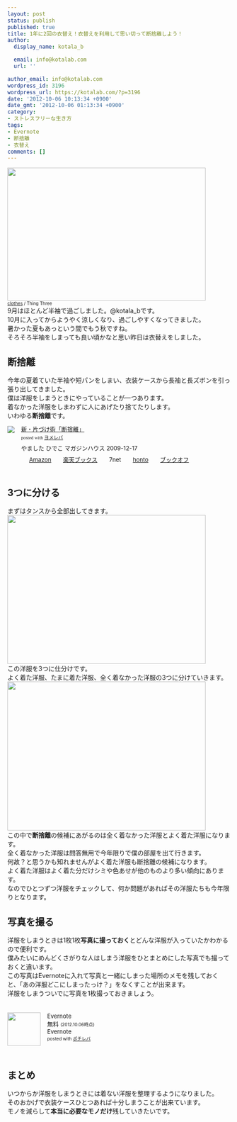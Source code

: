 ```yaml
---
layout: post
status: publish
published: true
title: 1年に2回の衣替え！衣替えを利用して思い切って断捨離しよう！
author:
  display_name: kotala_b

  email: info@kotalab.com
  url: ''

author_email: info@kotalab.com
wordpress_id: 3196
wordpress_url: https://kotalab.com/?p=3196
date: '2012-10-06 10:13:34 +0900'
date_gmt: '2012-10-06 01:13:34 +0900'
category:
- ストレスフリーな生き方
tags:
- Evernote
- 断捨離
- 衣替え
comments: []
---
```

<p><a href="https://kotalab.com/wp-content/uploads/koromogae_121006.jpg" target="_blank"><img src="https://kotalab.com/wp-content/uploads/koromogae_121006.jpg" alt="" title="koromogae_121006" width="448" height="300" class="alignnone size-full wp-image-3200" /></a><br />
<span style="font-size:10px;"><a href="https://www.flickr.com/photos/perry-moore-photography/3586146431/" target="_blank">clothes</a> / Thing Three</span><br />
9月はほとんど半袖で過ごしました。@kotala_bです。<br />
10月に入ってからようやく涼しくなり、過ごしやすくなってきました。<br />
暑かった夏もあっという間でもう秋ですね。<br />
そろそろ半袖をしまっても良い頃かなと思い昨日は衣替えをしました。<br />
</p>
<!--more-->
<h2>断捨離</h2>
<p>今年の夏着ていた半袖や短パンをしまい、衣装ケースから長袖と長ズボンを引っ張り出してきました。<br />
僕は洋服をしまうときにやっていることが一つあります。<br />
着なかった洋服をしまわずに人にあげたり捨てたりします。<br />
いわゆる<strong>断捨離</strong>です。</p>
<div class="booklink-box" style="text-align:left;padding-bottom:20px;font-size:small;/zoom: 1;overflow: hidden;">
<div class="booklink-image" style="float:left;margin:0 15px 10px 0;"><a href="https://www.amazon.co.jp/exec/obidos/asin/4838720521/same-22/" name="booklink" rel="nofollow" target="_blank"><img src="https://images-fe.ssl-images-amazon.com/images/I/41xMTWv74ML._SL160_.jpg" style="border: none;" /></a></div>
<div class="booklink-info" style="line-height:120%;/zoom: 1;overflow: hidden;">
<div class="booklink-name" style="margin-bottom:10px;line-height:120%"><a href="https://www.amazon.co.jp/exec/obidos/asin/4838720521/same-22/" rel="nofollow" name="booklink" target="_blank">新・片づけ術「断捨離」</a>
<div class="booklink-powered-date" style="font-size:8pt;margin-top:5px;font-family:verdana;line-height:120%">posted with <a href="https://yomereba.com" target="_blank">ヨメレバ</a></div>
</div>
<div class="booklink-detail" style="margin-bottom:5px;">やました ひでこ マガジンハウス 2009-12-17    </div>
<div class="booklink-link2" style="margin-top:10px;">
<div class="shoplinkamazon" style="display:inline;margin-right:5px;background: url('https://img.yomereba.com/tam_y.gif') 0 0 no-repeat;padding: 2px 0 2px 18px;white-space: nowrap;"><a href="https://www.amazon.co.jp/exec/obidos/asin/4838720521/same-22/" rel="nofollow" target="_blank" title="アマゾン" >Amazon</a></div>
<div class="shoplinkrakuten" style="display:inline;margin-right:5px;background: url('https://img.yomereba.com/tam_y.gif') 0 -50px no-repeat;padding: 2px 0 2px 18px;white-space: nowrap;"><a href="https://hb.afl.rakuten.co.jp/hgc/0fa7afc8.bbfc196a.0fa7afc9.d56c38f1/?pc=http%3A%2F%2Fbooks.rakuten.co.jp%2Frb%2F6254902%2F%3Fscid%3Daf_ich_link_urltxt%26m%3Dhttp%3A%2F%2Fm.rakuten.co.jp%2Fev%2Fbook%2F" rel="nofollow" target="_blank" title="楽天ブックス" >楽天ブックス</a></div>
<div class="shoplinkseven" style="display:inline;margin-right:5px;background: url('https://img.yomereba.com/tam_y.gif') 0 -100px no-repeat;padding: 2px 0 2px 18px;white-space: nowrap;"><span class="removed_link" title="click.linksynergy.com/fs-bin/click?id=d2yYUp776R4&amp;subid=&amp;offerid=197738.1&amp;type=10&amp;tmpid=1787&amp;RD_PARM1=http%253A%252F%252Fwww.7netshopping.jp%252Fbooks%252Fsearch_result%252F%253Fctgy%253Dbooks%2526code%253D4838720521">7net</span></div>
<div class="shoplinkbk1" style="display:inline;margin-right:5px;background: url('https://img.yomereba.com/tam_y.gif') 0 -150px no-repeat;padding: 2px 0 2px 18px;white-space: nowrap;"><a href="https://ck.jp.ap.valuecommerce.com/servlet/referral?sid=2967684&pid=881104827&vc_url=http%3A%2F%2Fhonto.jp%2Fnetstore%2Fsearch_021_104838720521.html%3Fsrchf%3D1%26srchGnrNm%3D1" target="_blank" title="bk1" >honto</a></div>
<div class="shoplinkbookoff" style="display:inline;margin-right:5px;background: url('https://img.yomereba.com/tam_y.gif') 0 -200px no-repeat;padding: 2px 0 2px 18px;white-space: nowrap;"><a href="https://click.linksynergy.com/fs-bin/click?id=d2yYUp776R4&subid=&offerid=169505.1&type=10&tmpid=3677&RD_PARM1=http%253A%252F%252Fwww.bookoffonline.co.jp%252Fdisplay%252FL001%252Cbg%253D12%252Cq%253D9784838720521" rel="nofollow" target="_blank" title="ブックオフオンライン" >ブックオフ</a></div>
</div>
</div>
<div class="booklink-footer" style="clear: left"></div>
</div>
<h2>3つに分ける</h2>
<p>まずはタンスから全部出してきます。<br />
<a href="https://kotalab.com/wp-content/uploads/koromogae_121006_01.png" target="_blank"><img src="https://kotalab.com/wp-content/uploads/koromogae_121006_01.png" alt="" title="koromogae_121006_01" width="448" height="336" class="alignnone size-full wp-image-3197" /></a><br />
この洋服を3つに仕分けです。<br />
よく着た洋服、たまに着た洋服、全く着なかった洋服の3つに分けていきます。<br />
<a href="https://kotalab.com/wp-content/uploads/koromogae_121006_02.png" target="_blank"><img src="https://kotalab.com/wp-content/uploads/koromogae_121006_02.png" alt="" title="koromogae_121006_02" width="448" height="336" class="alignnone size-full wp-image-3198" /></a><br />
この中で<strong>断捨離</strong>の候補にあがるのは全く着なかった洋服とよく着た洋服になります。<br />
全く着なかった洋服は問答無用で今年限りで僕の部屋を出て行きます。<br />
何故？と思うかも知れませんがよく着た洋服も断捨離の候補になります。<br />
よく着た洋服はよく着た分だけシミや色あせが他のものより多い傾向にあります。<br />
なのでひとつずつ洋服をチェックして、何か問題があればその洋服たちも今年限りとなります。</p>
<h2>写真を撮る</h2>
<p>洋服をしまうときは1枚1枚<strong>写真に撮っておく</strong>とどんな洋服が入っていたかわかるので便利です。<br />
僕みたいにめんどくさがりな人はしまう洋服をひとまとめにした写真でも撮っておくと違います。<br />
この写真はEvernoteに入れて写真と一緒にしまった場所のメモを残しておくと、「あの洋服どこにしまったっけ？」をなくすことが出来ます。<br />
洋服をしまうついでに写真を1枚撮っておきましょう。</p>
<div class="pochireba" style="text-align:left;font-size:small;padding:20px 0;/zoom: 1;overflow: hidden;"><span class="removed_link" title="click.linksynergy.com/fs-bin/click?id=d2yYUp776R4&amp;subid=&amp;offerid=94348.1&amp;type=3&amp;tmpid=3910&amp;RD_PARM1=http%253A%252F%252Fitunes.apple.com%252Fjp%252Fapp%252Fevernote%252Fid281796108%253Fmt%253D8%2526uo%253D4"><img src="http://a3.mzstatic.com/us/r1000/089/Purple/v4/e7/83/2b/e7832bfe-e4c3-826d-4de3-de1260dc094c/mza_2096789938490388669.png" width="75" height="75" style="float:left;margin:0 15px 0 0;" class="pochi_img" ></span>
<div class="pochi_info" style="text-align:left;/zoom: 1;overflow: hidden;">
<div class="pochi_name"><span class="removed_link" title="click.linksynergy.com/fs-bin/click?id=d2yYUp776R4&amp;subid=&amp;offerid=94348.1&amp;type=3&amp;tmpid=3910&amp;RD_PARM1=http%253A%252F%252Fitunes.apple.com%252Fjp%252Fapp%252Fevernote%252Fid281796108%253Fmt%253D8%2526uo%253D4">Evernote</span></div>
<div class="pochi_price" style="display:inline;">無料</div>
<div class="pochi_time" style="font-size:x-small;display:inline;">(2012.10.06時点)</div>
<div class="pochi_seller"><span class="removed_link" title="click.linksynergy.com/fs-bin/click?id=d2yYUp776R4&amp;subid=&amp;offerid=94348.1&amp;type=3&amp;tmpid=3910&amp;RD_PARM1=http%253A%252F%252Fitunes.apple.com%252Fjp%252Fartist%252Fevernote%252Fid281796111%253Fuo%253D4">Evernote</span></div>
<div class="pochi_post" style="font-size:x-small;">posted with <a href="https://pochireba.com">ポチレバ</a></div>
</div>
<div class="pochireba-footer" style="clear: left"></div>
</div>
<h2>まとめ</h2>
<p>いつからか洋服をしまうときには着ない洋服を整理するようになりました。<br />
そのおかげで衣装ケースひとつあれば十分しまうことが出来ています。<br />
モノを減らして<strong>本当に必要なモノだけ</strong>残していきたいです。</p>
